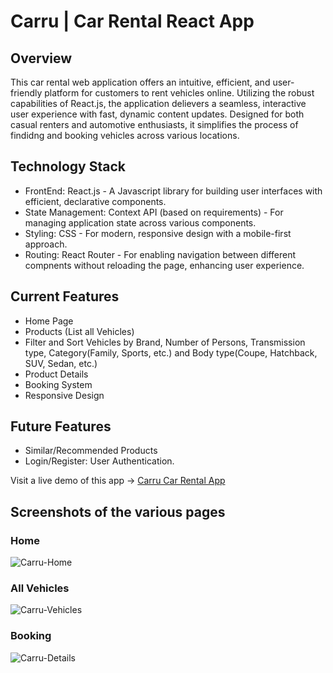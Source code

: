 # Carru | Car Rental React App

## Overview
This car rental web application offers an intuitive, efficient, and user-friendly platform for customers to rent vehicles online. Utilizing the robust capabilities of React.js, the application delievers a seamless, interactive user experience with fast, dynamic content updates.
Designed for both casual renters and automotive enthusiasts, it simplifies the process of findidng and booking vehicles across various locations.

## Technology Stack
- FrontEnd: React.js - A Javascript library for building user interfaces with efficient, declarative components.
- State Management: Context API (based on requirements) - For managing application state across various components.
- Styling: CSS - For modern, responsive design with a mobile-first approach.
- Routing: React Router - For enabling navigation between different compnents without reloading the page, enhancing user experience.

## Current Features
- Home Page
- Products (List all Vehicles)
- Filter and Sort Vehicles by Brand, Number of Persons, Transmission type,  Category(Family, Sports, etc.) and Body type(Coupe, Hatchback, SUV, Sedan, etc.)
- Product Details
- Booking System
- Responsive Design

## Future Features
- Similar/Recommended Products
- Login/Register: User Authentication.

  
Visit a live demo of this app -> [Carru Car Rental App](https://carru-rentals.netlify.app)


## Screenshots of the various pages


### Home
![Carru-Home](https://github.com/kwamedanso/car-rental-website/assets/13033671/5fa8c709-3dd8-4d21-9264-6ebfbc0aa20c)



### All Vehicles 
![Carru-Vehicles](https://github.com/kwamedanso/car-rental-website/assets/13033671/2e1ae1c3-dea1-4f96-9f96-3c9eb2f97394)



### Booking 
![Carru-Details](https://github.com/kwamedanso/car-rental-website/assets/13033671/fa23d077-38d0-4243-8aca-f429bad64627)

